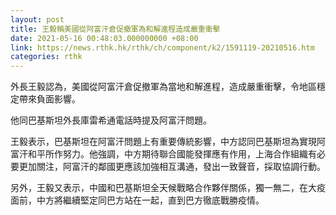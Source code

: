 ```yaml
---
layout: post
title: 王毅稱美國從阿富汗倉促撤軍為和解進程造成嚴重衝擊
date: 2021-05-16 00:48:03.000000000 +08:00
link: https://news.rthk.hk/rthk/ch/component/k2/1591119-20210516.htm
categories: rthk
---
```


外長王毅認為，美國從阿富汗倉促撤軍為當地和解進程，造成嚴重衝擊，令地區穩定帶來負面影響。

他同巴基斯坦外長庫雷希通電話時提及阿富汗問題。

王毅表示，巴基斯坦在阿富汗問題上有重要傳統影響，中方認同巴基斯坦為實現阿富汗和平所作努力。他強調，中方期待聯合國能發揮應有作用，上海合作組織有必要更加關注，阿富汗的鄰國更應該加強相互溝通，發出一致聲音，採取協調行動。

另外，王毅又表示，中國和巴基斯坦全天候戰略合作夥伴關係，獨一無二，在大疫面前，中方將繼續堅定同巴方站在一起，直到巴方徹底戰勝疫情。
